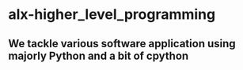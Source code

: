 # alx-higher_level_programming

## We tackle various software application using majorly Python and a bit of cpython 
